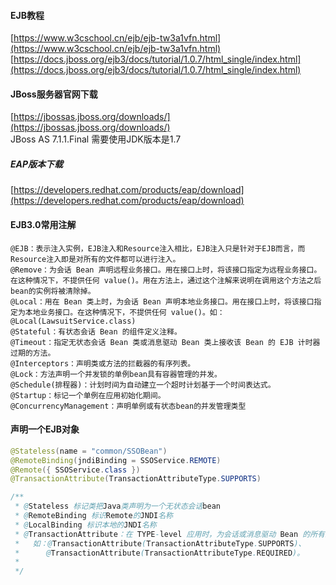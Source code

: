 #### EJB教程
[https://www.w3cschool.cn/ejb/ejb-tw3a1vfn.html](https://www.w3cschool.cn/ejb/ejb-tw3a1vfn.html)
[https://docs.jboss.org/ejb3/docs/tutorial/1.0.7/html_single/index.html](https://docs.jboss.org/ejb3/docs/tutorial/1.0.7/html_single/index.html)

#### JBoss服务器官网下载
[https://jbossas.jboss.org/downloads/](https://jbossas.jboss.org/downloads/)  
JBoss AS 7.1.1.Final 需要使用JDK版本是1.7  
##### EAP版本下载
[https://developers.redhat.com/products/eap/download](https://developers.redhat.com/products/eap/download)

#### EJB3.0常用注解
````
@EJB：表示注入实例，EJB注入和Resource注入相比，EJB注入只是针对于EJB而言，而Resource注入即是对所有的文件都可以进行注入。
@Remove：为会话 Bean 声明远程业务接口。用在接口上时，将该接口指定为远程业务接口。在这种情况下，不提供任何 value()。用在方法上，通过这个注解来说明在调用这个方法之后bean的实例将被清除掉。
@Local：用在 Bean 类上时，为会话 Bean 声明本地业务接口。用在接口上时，将该接口指定为本地业务接口。在这种情况下，不提供任何 value()。如：@Local(LawsuitService.class)
@Stateful：有状态会话 Bean 的组件定义注释。
@Timeout：指定无状态会话 Bean 类或消息驱动 Bean 类上接收该 Bean 的 EJB 计时器过期的方法。
@Interceptors：声明类或方法的拦截器的有序列表。
@Lock：方法声明一个并发锁的单例bean具有容器管理的并发。
@Schedule(排程器)：计划时间为自动建立一个超时计划基于一个时间表达式。
@Startup：标记一个单例在应用初始化期间。
@ConcurrencyManagement：声明单例或有状态bean的并发管理类型
````

#### 声明一个EJB对象
````java
@Stateless(name = "common/SSOBean")
@RemoteBinding(jndiBinding = SSOService.REMOTE)
@Remote({ SSOService.class })
@TransactionAttribute(TransactionAttributeType.SUPPORTS)

/**
 * @Stateless 标记类把Java类声明为一个无状态会话bean
 * @RemoteBinding 标识Remote的JNDI名称
 * @LocalBinding 标识本地的JNDI名称
 * @TransactionAttribute：在 TYPE-level 应用时，为会话或消息驱动 Bean 的所有业务方法指定默认事务属性。在方法级应用时，仅为该方法指定事务属性。
 *   如：@TransactionAttribute(TransactionAttributeType.SUPPORTS)、
 *      @TransactionAttribute(TransactionAttributeType.REQUIRED)。
 * 
 */
````

